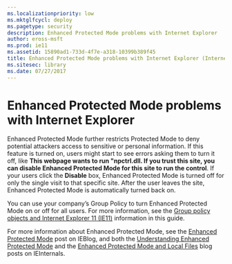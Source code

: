 ```yaml
---
ms.localizationpriority: low
ms.mktglfcycl: deploy
ms.pagetype: security
description: Enhanced Protected Mode problems with Internet Explorer
author: eross-msft
ms.prod: ie11
ms.assetid: 15890ad1-733d-4f7e-a318-10399b389f45
title: Enhanced Protected Mode problems with Internet Explorer (Internet Explorer 11 for IT Pros)
ms.sitesec: library
ms.date: 07/27/2017
---
```



# Enhanced Protected Mode problems with Internet Explorer
Enhanced Protected Mode further restricts Protected Mode to deny potential attackers access to sensitive or personal information. If this feature is turned on, users might start to see errors asking them to turn it off, like **This webpage wants to run "npctrl.dll. If you trust this site, you can disable Enhanced Protected Mode for this site to run the control**. If your users click the **Disable** box, Enhanced Protected Mode is turned off for only the single visit to that specific site. After the user leaves the site, Enhanced Protected Mode is automatically turned back on.

You can use your company’s Group Policy to turn Enhanced Protected Mode on or off for all users. For more information, see the [Group policy objects and Internet Explorer 11 (IE11)](group-policy-objects-and-ie11.md) information in this guide.

For more information about Enhanced Protected Mode, see the [Enhanced Protected Mode](https://go.microsoft.com/fwlink/p/?LinkId=267512) post on IEBlog, and both the [Understanding Enhanced Protected Mode](https://go.microsoft.com/fwlink/p/?LinkId=282662) and the [Enhanced Protected Mode and Local Files](https://go.microsoft.com/fwlink/p/?LinkId=282663) blog posts on IEInternals.

 

 



